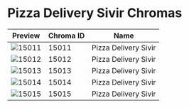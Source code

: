 # Pizza Delivery Sivir Chromas



| Preview | Chroma ID | Name |
|---------|-----------|------|
| ![15011](https://raw.communitydragon.org/latest/plugins/rcp-be-lol-game-data/global/default/v1/champion-chroma-images/15/15011.png) | 15011 | Pizza Delivery Sivir |
| ![15012](https://raw.communitydragon.org/latest/plugins/rcp-be-lol-game-data/global/default/v1/champion-chroma-images/15/15012.png) | 15012 | Pizza Delivery Sivir |
| ![15013](https://raw.communitydragon.org/latest/plugins/rcp-be-lol-game-data/global/default/v1/champion-chroma-images/15/15013.png) | 15013 | Pizza Delivery Sivir |
| ![15014](https://raw.communitydragon.org/latest/plugins/rcp-be-lol-game-data/global/default/v1/champion-chroma-images/15/15014.png) | 15014 | Pizza Delivery Sivir |
| ![15015](https://raw.communitydragon.org/latest/plugins/rcp-be-lol-game-data/global/default/v1/champion-chroma-images/15/15015.png) | 15015 | Pizza Delivery Sivir |